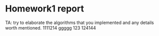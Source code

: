 # Homework1 report

TA: try to elaborate the algorithms that you implemented and any details worth mentioned.
1111214
ggggg
123
124144
